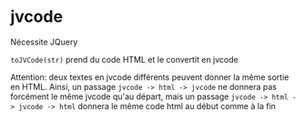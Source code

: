 # jvcode

Nécessite JQuery

`toJVCode(str)` prend du code HTML et le convertit en jvcode

Attention: deux textes en jvcode différents peuvent donner la même sortie en HTML. Ainsi, un passage `jvcode -> html -> jvcode` ne donnera pas forcément le même jvcode qu'au départ, mais un passage `jvcode -> html -> jvcode -> html` donnera le même code html au début comme à la fin
